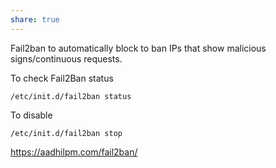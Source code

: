 ```yaml
---
share: true
---
```


Fail2ban to automatically block to ban IPs that show malicious signs/continuous requests.

To check Fail2Ban status

```
/etc/init.d/fail2ban status

```

To disable

```
/etc/init.d/fail2ban stop

```


https://aadhilpm.com/fail2ban/